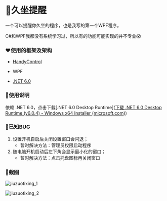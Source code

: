 # 🍻久坐提醒

一个可以提醒你久坐的程序，也是我写的第一个WPF程序。

C#和WPF我都没有系统学习过，所以有的功能可能实现的并不专业😱



### ❤使用的框架及架构

- [HandyControl](https://handyorg.github.io/)

- WPF

- [.NET 6.0](https://dotnet.microsoft.com/zh-cn/download/dotnet/thank-you/runtime-desktop-6.0.4-windows-x64-installer)

  

### 🧁使用说明

依赖 .NET 6.0，点击下载[.NET 6.0 Desktop Runtime]([下载 .NET 6.0 Desktop Runtime (v6.0.4) - Windows x64 Installer (microsoft.com)](https://dotnet.microsoft.com/zh-cn/download/dotnet/thank-you/runtime-desktop-6.0.4-windows-x64-installer))



### 🎃已知BUG

1. 设置开机自启后关闭设置窗口会闪退；
   - 暂时解决方法：管理员权限启动程序
2. 随电脑开机启动后左下角会显示最小化的窗口；
   - 暂时解决方法：点击托盘图标再关闭窗口



### 📣截图

![jiuzuotixing_1](https://ldc-1251523367.cos.ap-beijing.myqcloud.com/luodachui/jiuzuotixing_1.png)

![jiuzuotixing_2](https://ldc-1251523367.cos.ap-beijing.myqcloud.com/luodachui/jiuzuotixing_2.png)
